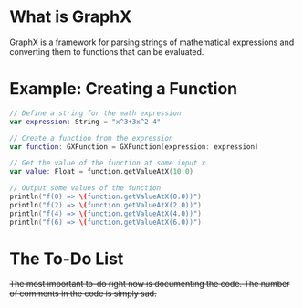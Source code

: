 # What is GraphX
GraphX is a framework for parsing strings of mathematical expressions and 
converting them to functions that can be evaluated.

# Example: Creating a Function

```swift
// Define a string for the math expression
var expression: String = "x^3+3x^2-4"

// Create a function from the expression
var function: GXFunction = GXFunction(expression: expression)

// Get the value of the function at some input x
var value: Float = function.getValueAtX(10.0)

// Output some values of the function
println("f(0) => \(function.getValueAtX(0.0))")
println("f(2) => \(function.getValueAtX(2.0))")
println("f(4) => \(function.getValueAtX(4.0))")
println("f(6) => \(function.getValueAtX(6.0))")
```

# The To-Do List

~~The most important to-do right now is documenting the code. The number of comments
in the code is simply sad.~~


